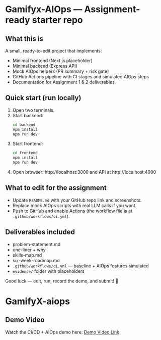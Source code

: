 # Gamifyx-AIOps — Assignment-ready starter repo

## What this is
A small, ready-to-edit project that implements:
- Minimal frontend (Next.js placeholder)
- Minimal backend (Express API)
- Mock AIOps helpers (PR summary + risk gate)
- GitHub Actions pipeline with CI stages and simulated AIOps steps
- Documentation for Assignment 1 & 2 deliverables

## Quick start (run locally)
1. Open two terminals.
2. Start backend:
   ```bash
   cd backend
   npm install
   npm run dev
   ```
3. Start frontend:
   ```bash
   cd frontend
   npm install
   npm run dev
   ```
4. Open browser: http://localhost:3000 and API at http://localhost:4000

## What to edit for the assignment
- Update `README.md` with your GitHub repo link and screenshots.
- Replace mock AIOps scripts with real LLM calls if you want.
- Push to GitHub and enable Actions (the workflow file is at `.github/workflows/ci.yml`).

## Deliverables included
- problem-statement.md
- one-liner + why
- skills-map.md
- six-week-roadmap.md
- `.github/workflows/ci.yml` — baseline + AIOps features simulated
- `evidence/` folder with placeholders

Good luck — edit, run, record the demo, and submit! 🚀
# GamifyX-aiops
## Demo Video
Watch the CI/CD + AIOps demo here: [Demo Video Link](https://www.veed.io/view/6e12db99-bb09-499c-afe7-beec66d7e575?panel=share)

